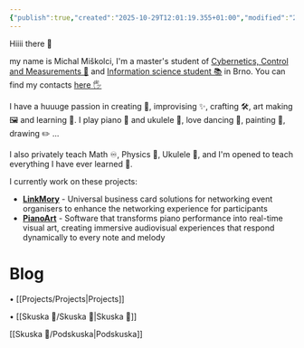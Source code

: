 ```yaml
---
{"publish":true,"created":"2025-10-29T12:01:19.355+01:00","modified":"2025-10-29T16:57:38.205+01:00","cssclasses":""}
---
```


Hiiii there 👋

my name is Michal Miškolci, I'm a master's student of [Cybernetics, Control and Measurements 🤖](https://www.vut.cz/en/students/programmes/programme/9479) and [Information science student 📚](https://kisk-phil-muni-cz.translate.goog/uchazeci/magisterske-studium?_x_tr_sl=cs&_x_tr_tl=en&_x_tr_hl=en-US) in Brno. You can find my contacts [here 🖐](https://www.linkmory.me/id/w6tlrc5iv52ynht)

I have a huuuge passion in creating 🎨, improvising ✨, crafting 🛠️, art making 🖼️ and learning 🧠. I play piano 🎹 and ukulele 🎸, love dancing 💃, painting 🎨, drawing ✏️ ...

I also privately teach Math ♾️, Physics 🧲, Ukulele 🎸, and I'm opened to teach everything I have ever learned 🍎.

I currently work on these projects:
- **[LinkMory](https://www.linkedin.com/company/linkmory)** - Universal business card solutions for networking event organisers to enhance the networking experience for participants
- [**PianoArt**](https://pianoart.onrender.com/) - Software that transforms piano performance into real-time visual art, creating immersive audiovisual experiences that respond dynamically to every note and melody

# Blog
• [[Projects/Projects\|Projects]]

• [[Skuska 🚗/Skuska 🚗\|Skuska 🚗]]

[[Skuska 🚗/Podskuska\|Podskuska]]

